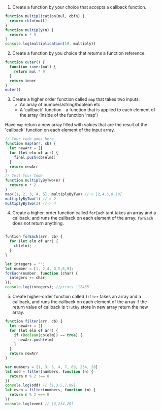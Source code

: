 1. Create a function by your choice that accepts a callback function.

```js
function multiplication(mul, cbfn) {
  return cbfn(mull)
}
function multiply(n) {
  return n * 5
}
console.log(multiplication(10, multiply))
```

2. Create a function by you choice that returns a function reference.

```js
function outer() {
  function inner(mul) {
    return mul * 9
  }
  return inner
}
outer()
```

3. Create a higher order function called `map` that takes two inputs:
   - An array of numbers/string/boolean etc
   - A 'callback' function - a function that is applied to each element of the array (inside of the function 'map')

Have `map` return a new array filled with values that are the result of the 'callback' function on each element of the input array.

```js
// Your code goes here
function map(arr, cb) {
  let newArr = []
  for (let elm of arr) {
    final.push(cb(elm))
  }
  return newArr
}
// Test Your Code
function multiplyByTwo(n) {
  return n * 2
}
map([1, 2, 3, 4, 5], multiplyByTwo) //-> [2,4,6,8,10]
multiplyByTwo(1) //-> 2
multiplyByTwo(2) //-> 4
```

4. Create a higher-order function called `forEach` taht takes an array and a callback, and runs the callback on each element of the array. `forEach` does not return anything.

```js

funtion forEach(arr, cb) {
  for (let elm of arr) {
    cb(elm);
  }
}

let integers = "";
let number = [1, 2,4, 3,5,6,9];
forEach(number, function (char) {
  integers += char;
});
console.log(integers); //prints '12435'

```

5. Create higher-order function called `filter` takes an array and a callback, and runs the callback on each element of the array if the return value of callback is `truthy` store in new array return the new array.

```js
function filter(arr, cb) {
  let newArr = []
  for (let elm of arr) {
    if (Boolean(cb(elm)) == true) {
      newArr.push(elm)
    }
  }
  return newArr
}

var numbers = [1, 3, 5, 4, 7, 89, 234, 20]
let odd = filter(numbers, function (n) {
  return n % 2 !== 0
})
console.log(odd) // [1,3,5,7,89]
let even = filter(numbers, function (n) {
  return n % 2 === 0
})
console.log(even) // [4,234,20]
```
